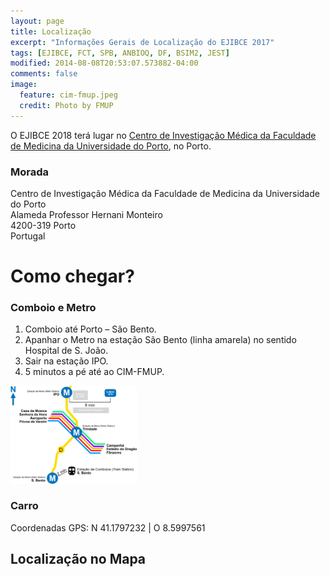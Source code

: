 ```yaml
---
layout: page
title: Localização
excerpt: "Informações Gerais de Localização do EJIBCE 2017"
tags: [EJIBCE, FCT, SPB, ANBIOQ, DF, BSIM2, JEST]
modified: 2014-08-08T20:53:07.573882-04:00
comments: false
image:
  feature: cim-fmup.jpeg
  credit: Photo by FMUP
---
```


O EJIBCE 2018 terá lugar no [Centro de Investigação Médica da Faculdade de Medicina da Universidade do Porto](https://sigarra.up.pt/fmup/pt/instal_geral.edificio_view?pv_id=1382), no Porto.

### Morada
Centro de Investigação Médica da Faculdade de Medicina da Universidade do Porto  
Alameda Professor Hernani Monteiro  
4200-319 Porto  
Portugal

# Como chegar?

### Comboio e Metro

1.	Comboio até Porto – São Bento.  
2.	Apanhar o Metro na estação São Bento (linha amarela) no sentido Hospital de S. João.  
3.	Sair na estação IPO.  
4.	5 minutos a pé até ao CIM-FMUP.  
  
<img src="/images/mapa.jpg" width="40%" height="40%"/>

### Carro
Coordenadas GPS: N 41.1797232 | O 8.5997561

## Localização no Mapa

<div style="width: 100%"><script src='https://maps.googleapis.com/maps/api/js?v=3.exp'></script><div style='overflow:hidden;height:400px;width:850px;'><div id='gmap_canvas' style='height:400px;width:850px;'></div><div><small><a href="embedgooglemaps.com/pt/">https://embedgooglemaps.com/pt/</a></small></div><div><small><a href="https://sparpedia.no/">http://sparpedia.no/</a></small></div><style>#gmap_canvas img{max-width:none!important;background:none!important}</style></div><script type='text/javascript'>function init_map(){var myOptions = {zoom:16,center:new google.maps.LatLng(41.17885810117858,-8.599215039147907),mapTypeId: google.maps.MapTypeId.ROADMAP};map = new google.maps.Map(document.getElementById('gmap_canvas'), myOptions);marker = new google.maps.Marker({map: map,position: new google.maps.LatLng(41.17885810117858,-8.599215039147907)});infowindow = new google.maps.InfoWindow({content:'<strong>EJIBCE 2018</strong><br>CIM-FMUP<br>'});google.maps.event.addListener(marker, 'click', function(){infowindow.open(map,marker);});infowindow.open(map,marker);}google.maps.event.addDomListener(window, 'load', init_map);</script></div><br />